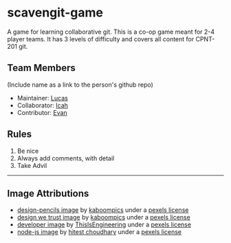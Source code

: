 # scavengit-game

A game for learning collaborative git. This is a co-op game meant for 2-4 player teams. It has 3 levels of difficulty and covers all content for CPNT-201 git.

## Team Members

(Include name as a link to the person's github repo)

- Maintainer: [Lucas](https://github.com/lucas-cq/cpnt201-a4)
- Collaborator: [Icah](https://github.com/Icahpv/cpnt201-a4)
- Contributor: [Evan](https://github.com/Rankorrdagod/cpnt201-a4-1)

## Rules

1. Be nice
2. Always add comments, with detail
3. Take Advil

---

## Image Attributions

- [design-pencils image](https://images.pexels.com/photos/6444/pencil-typography-black-design.jpg?auto=compress&cs=tinysrgb&dpr=2&h=750&w=1260) by [kaboompics](https://kaboompics.com) under a [pexels license](https://www.pexels.com/creative-commons-images/)
- [design we trust image](https://images.pexels.com/photos/6253/city-street-typography-design.jpg?auto=compress&cs=tinysrgb&dpr=2&h=750&w=1260) by [kaboompics](https://kaboompics.com) under a [pexels license](https://www.pexels.com/creative-commons-images/)
- [developer image](https://images.pexels.com/photos/3861972/pexels-photo-3861972.jpeg?auto=compress&cs=tinysrgb&dpr=2&h=750&w=1260) by [ThisIsEngineering](https://www.pexels.com/@thisisengineering) under a [pexels license](https://www.pexels.com/creative-commons-images/)
- [node-js image](https://images.pexels.com/photos/1261427/pexels-photo-1261427.jpeg?auto=compress&cs=tinysrgb&dpr=2&h=750&w=1260) by [hitest choudhary](https://www.pexels.com/@hiteshchoudhary) under a [pexels license](https://www.pexels.com/creative-commons-images/)
